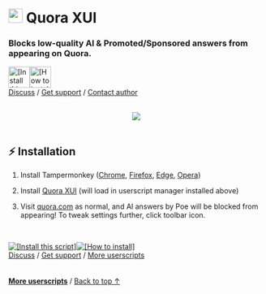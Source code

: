 <a id="top"></a>

# <img width=28 src="https://cdn.jsdelivr.net/gh/adamlui/userscripts/assets/images/icons/sites/quora/icon32.png"> Quora XUI

### Blocks low-quality AI & Promoted/Sponsored answers from appearing on Quora.

<a href="https://raw.githubusercontent.com/adamlui/userscripts/master/quora-xui/quora-xui.user.js"><img alt="[Install this script]" height=42 src="https://cdn.jsdelivr.net/gh/adamlui/userscripts/assets/images/buttons/greasy-fork/install-button.svg"></a><a href="#installation"><img height=42 alt="[How to install]" title="How to install" src="https://cdn.jsdelivr.net/gh/adamlui/userscripts/assets/images/buttons/greasy-fork/help-button.svg"></a>
<br>
[Discuss](https://github.com/adamlui/userscripts/discussions) /
[Get support](https://github.com/adamlui/userscripts/issues) /
[Contact author](https://github.com/adamlui)

<br>

<div align="center">

<img src="https://cdn.jsdelivr.net/gh/adamlui/userscripts/quora-xui/assets/images/screenshots/demo.png">

</div>

<br>

## ⚡ Installation

1. Install Tampermonkey ([Chrome](https://chrome.google.com/webstore/detail/tampermonkey/dhdgffkkebhmkfjojejmpbldmpobfkfo), [Firefox](https://addons.mozilla.org/firefox/addon/tampermonkey/), [Edge](https://microsoftedge.microsoft.com/addons/detail/tampermonkey/iikmkjmpaadaobahmlepeloendndfphd), [Opera](https://addons.opera.com/extensions/details/tampermonkey-beta/))

2. Install [Quora XUI](ps://raw.githubusercontent.com/adamlui/userscripts/master/quora-xui/quora-xui.user.js) (will load in userscript manager installed above)

3. Visit [quora.com](https://quora.com) as normal, and AI answers by Poe will be blocked from appearing! To tweak settings further, click toolbar icon.

<br>

<a href="https://raw.githubusercontent.com/adamlui/userscripts/master/quora-xui/quora-xui.user.js"><img alt="[Install this script]" src="https://cdn.jsdelivr.net/gh/adamlui/userscripts/assets/images/buttons/greasy-fork/install-button.svg"></a><a href="#installation"><img alt="[How to install]" title="How to install" src="https://cdn.jsdelivr.net/gh/adamlui/userscripts/assets/images/buttons/greasy-fork/help-button.svg"></a>
<br>
[Discuss](https://github.com/adamlui/userscripts/discussions) /
[Get support](https://github.com/adamlui/userscripts/issues) /
[More userscripts](https://github.com/adamlui/userscripts)

<img height=6px width="100%" src="https://cdn.jsdelivr.net/gh/adamlui/github-star-history/assets/images/separators/aqua-gradient.png">
  
<a href="https://github.com/adamlui/userscripts">**More userscripts**</a> / 
<a href="#top">Back to top ↑</a>
